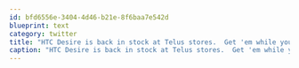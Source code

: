 ```yaml
---
id: bfd6556e-3404-4d46-b21e-8f6baa7e542d
blueprint: text
category: twitter
title: "HTC Desire is back in stock at Telus stores.  Get 'em while you can!"
caption: "HTC Desire is back in stock at Telus stores.  Get 'em while you can!"
---
```

